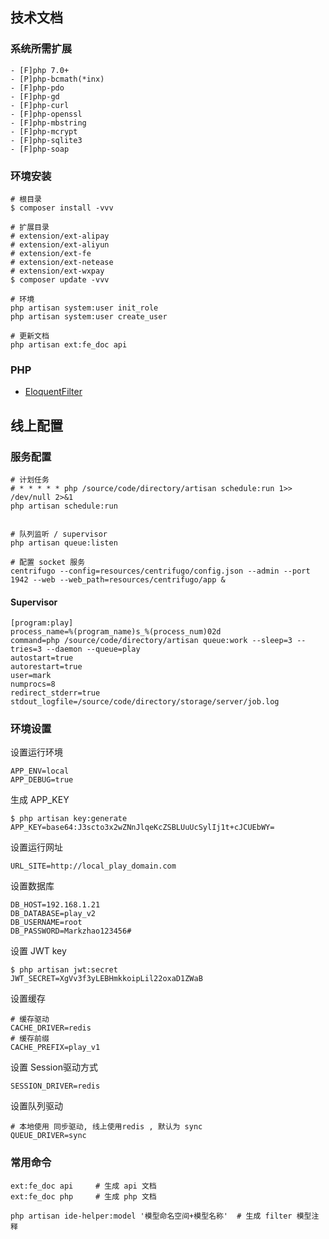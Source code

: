 ## 技术文档

### 系统所需扩展

```
- [F]php 7.0+
- [P]php-bcmath(*inx)
- [F]php-pdo
- [F]php-gd
- [F]php-curl
- [F]php-openssl
- [F]php-mbstring
- [F]php-mcrypt
- [F]php-sqlite3
- [F]php-soap
```

### 环境安装

```
# 根目录
$ composer install -vvv

# 扩展目录
# extension/ext-alipay
# extension/ext-aliyun
# extension/ext-fe
# extension/ext-netease
# extension/ext-wxpay
$ composer update -vvv

# 环境
php artisan system:user init_role
php artisan system:user create_user

# 更新文档
php artisan ext:fe_doc api
```

### PHP
- [EloquentFilter](https://github.com/Tucker-Eric/EloquentFilter)

## 线上配置

### 服务配置
```
# 计划任务
# * * * * * php /source/code/directory/artisan schedule:run 1>> /dev/null 2>&1
php artisan schedule:run


# 队列监听 / supervisor
php artisan queue:listen

# 配置 socket 服务
centrifugo --config=resources/centrifugo/config.json --admin --port 1942 --web --web_path=resources/centrifugo/app &
```

#### Supervisor

```
[program:play]
process_name=%(program_name)s_%(process_num)02d
command=php /source/code/directory/artisan queue:work --sleep=3 --tries=3 --daemon --queue=play
autostart=true
autorestart=true
user=mark
numprocs=8
redirect_stderr=true
stdout_logfile=/source/code/directory/storage/server/job.log
```

### 环境设置
设置运行环境
```
APP_ENV=local
APP_DEBUG=true
```

生成 APP_KEY
```
$ php artisan key:generate
APP_KEY=base64:J3scto3x2wZNnJlqeKcZSBLUuUcSylIj1t+cJCUEbWY=
```
设置运行网址
```
URL_SITE=http://local_play_domain.com
```
设置数据库
```
DB_HOST=192.168.1.21
DB_DATABASE=play_v2
DB_USERNAME=root
DB_PASSWORD=Markzhao123456#
```
设置 JWT key
```
$ php artisan jwt:secret
JWT_SECRET=XgVv3f3yLEBHmkkoipLil22oxaD1ZWaB
```
设置缓存
```
# 缓存驱动
CACHE_DRIVER=redis
# 缓存前缀
CACHE_PREFIX=play_v1
```
设置 Session驱动方式
```
SESSION_DRIVER=redis
```
设置队列驱动
```
# 本地使用 同步驱动, 线上使用redis , 默认为 sync
QUEUE_DRIVER=sync
```

### 常用命令

```
ext:fe_doc api     # 生成 api 文档
ext:fe_doc php     # 生成 php 文档

php artisan ide-helper:model '模型命名空间+模型名称'  # 生成 filter 模型注释

```
